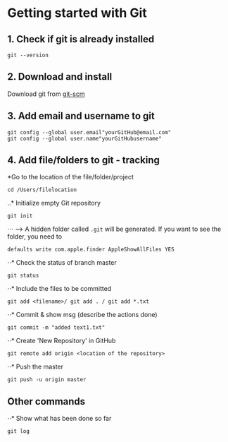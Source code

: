 # Getting started with Git

## 1. Check if git is already installed 
   ```
   git --version
   ```
## 2. Download and install   
   Download git from [git-scm](https://git-scm.com/download/mac)
## 3. Add email and username to git
   ```
   git config --global user.email"yourGitHub@email.com"
   git config --global user.name"yourGitHubusername"
   ```
## 4. Add file/folders to git - tracking
*Go to the location of the file/folder/project
   ```
   cd /Users/filelocation
   ```
..* Initialize empty Git repository
   ```
   git init
   ```
⋅⋅⋅ --> A hidden folder called `.git` will be generated. If you want to see the folder, you need to 
   ```
   defaults write com.apple.finder AppleShowAllFiles YES
   ```
⋅⋅* Check the status of branch master
```
git status
```
⋅⋅* Include the files to be committed
```
git add <filename>/ git add . / git add *.txt
```
⋅⋅* Commit & show msg (describe the actions done)
```
git commit -m "added text1.txt"
```
⋅⋅* Create 'New Repository' in GitHub
```
git remote add origin <location of the repository>
```
⋅⋅* Push the master
```
git push -u origin master
```

## Other commands
⋅⋅* Show what has been done so far
```
git log
```
